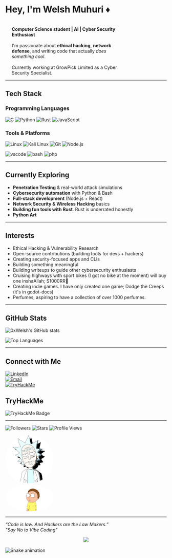 # Hey, I'm Welsh Muhuri ♦
<div>
  <div style="display: inline-block; vertical-align: top; width: 150px;">
    <!--<img src="./bladerunner.png" alt="Welsh Muhuri" width="300" style="border-radius: 50%;"/>-->
    <!--<img src="./rick.png" alt="Welsh Muhuri" width="150" style="border-radius: 50%;"/>
    <img src="./mortynbg.png" alt="Morty" width="250" style="border-radius: 50%;"/>
    <img src="./hacked.gif" alt="Hacked animation" style="width: 250px; border-radius: 10px;"/>-->
  </div>
  <div style="display: inline-block; vertical-align: top; width: calc(100% - 170px); padding-left: 20px;">
    <strong>Computer Science student | AI | Cyber Security Enthusiast</strong><br/><br/>
    I'm passionate about <strong>ethical hacking</strong>, <strong>network defense</strong>, and writing code that actually <em>does something cool</em>.<br/><br/>
    Currently working at GrowPick Limited as a Cyber Security Specialist.
  </div>
</div>

---



## Tech Stack

### Programming Languages
![C](https://img.shields.io/badge/C-00599C?style=for-the-badge&logo=c&logoColor=white)
![Python](https://img.shields.io/badge/Python-3776AB?style=for-the-badge&logo=python&logoColor=white)
![Rust](https://img.shields.io/badge/Rust-000000?style=for-the-badge&logo=rust&logoColor=white)
![JavaScript](https://img.shields.io/badge/JavaScript-F7DF1E?style=for-the-badge&logo=javascript&logoColor=black)

### Tools & Platforms
![Linux](https://img.shields.io/badge/Linux-333?style=for-the-badge&logo=linux&logoColor=white)
![Kali Linux](https://img.shields.io/badge/Kali_Linux-268BEE?style=for-the-badge&logo=kalilinux&logoColor=white)
![Git](https://img.shields.io/badge/Git-F05032?style=for-the-badge&logo=git&logoColor=white)
![Node.js](https://img.shields.io/badge/Node.js-339933?style=for-the-badge&logo=nodedotjs&logoColor=white)

<p align="left">
<img src="https://cdn.jsdelivr.net/gh/devicons/devicon/icons/vscode/vscode-original.svg" alt="vscode" width="45" height="45"/>
<img src="https://cdn.jsdelivr.net/gh/devicons/devicon/icons/bash/bash-original.svg" alt="bash" width="45" height="45"/>
<img src="https://cdn.jsdelivr.net/gh/devicons/devicon/icons/php/php-original.svg" alt="php" width="45" height="45"/>
</p>

---

## Currently Exploring
- **Penetration Testing** & real-world attack simulations  
- **Cybersecurity automation** with Python & Bash  
- **Full-stack development** (Node.js + React)  
- **Network Security & Wireless Hacking** basics
- **Building fun tools with Rust**. Rust is underrated honestly
- **Python Art**

---

## Interests
- Ethical Hacking & Vulnerability Research  
- Open-source contributions (building tools for devs + hackers)  
- Creating security-focused apps and CLIs  
- Building something meaningful
- Building writeups to guide other cybersecurity enthusiasts
- Cruising highways with sport bikes (I got no bike at the moment) will buy one inshaAllah; S1000RR🙏
- Creating indie games. I have only created one game; Dodge the Creeps (it's in godot-docs)
- Perfumes, aspiring to have a collection of over 1000 perfumes.

---

## GitHub Stats

![0xWelsh's GitHub stats](https://github-readme-stats.vercel.app/api?username=0xWelsh&show_icons=true&theme=radical)

![Top Languages](https://github-readme-stats.vercel.app/api/top-langs/?username=0xWelsh&layout=compact&theme=radical)

---

## Connect with Me
[![LinkedIn](https://img.shields.io/badge/LinkedIn-0077B5?style=for-the-badge&logo=linkedin&logoColor=white)](https://linkedin.com/in/welsh-muhuri-985a652b4)  
[![Email](https://img.shields.io/badge/Email-D14836?style=for-the-badge&logo=gmail&logoColor=white)](mailto:maguamuhuri@gmail.com)  
[![TryHackMe](https://img.shields.io/badge/TryHackMe-212C42?style=for-the-badge&logo=tryhackme&logoColor=red)](https://tryhackme.com/p/0xWelsh)  

## TryHackMe
<div>
  <div style="display: inline-block; vertical-align: top; width: 150px;">
    <img src="https://tryhackme-badges.s3.amazonaws.com/0xWelsh.png" alt="TryHackMe Badge" />
  </div>
</div>

---

![Followers](https://img.shields.io/github/followers/0xWelsh?label=Followers&style=for-the-badge&logo=github)
![Stars](https://img.shields.io/github/stars/0xWelsh?affiliations=OWNER&style=for-the-badge&logo=github)
![Profile Views](https://komarev.com/ghpvc/?username=0xWelsh&label=Profile%20Views&color=blue&style=for-the-badge)

<div>
  <div style="display: inline-block; vertical-align: top; width: 150px;">
    <img src="./rick.png" alt="Welsh Muhuri" width="150" style="border-radius: 50%;"/>
    <img src="./mortynbg.png" alt="Morty" width="250" style="border-radius: 50%;"/>
  </div>
</div>


---

*“Code is law. And Hackers are the Law Makers.”*  
*"Say No to Vibe Coding"*

<p align="center">
  <img src="https://capsule-render.vercel.app/api?type=waving&color=gradient&height=80&section=footer"/>
</p>

![Snake animation](https://github.com/0xWelsh/0xWelsh/blob/output/github-contribution-grid-snake.svg)
